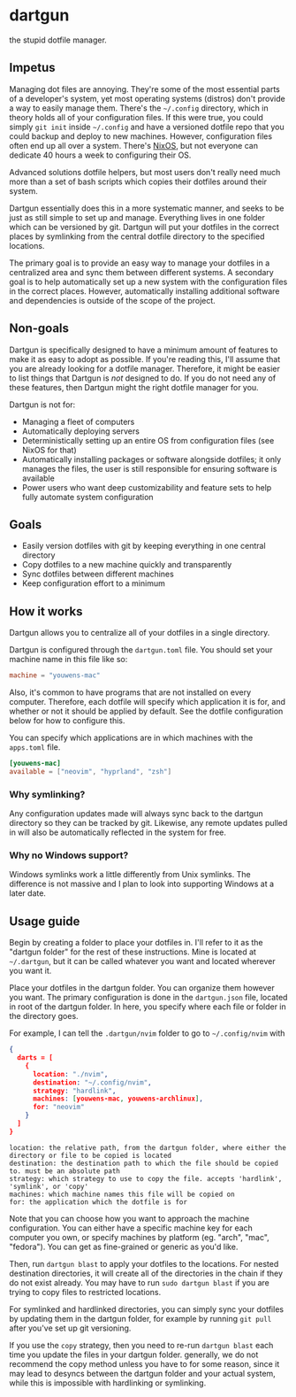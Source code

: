 # dartgun

the stupid dotfile manager.

## Impetus

Managing dot files are annoying. They're some of the most essential parts of a
developer's system, yet most operating systems (distros) don't provide a way to
easily manage them. There's the `~/.config` directory, which in theory holds all
of your configuration files. If this were true, you could simply `git init`
inside `~/.config` and have a versioned dotfile repo that you could backup and
deploy to new machines. However, configuration files often end up all over a
system. There's [NixOS](https://nixos.org/), but not everyone can dedicate 40
hours a week to configuring their OS.

Advanced solutions dotfile helpers, but most users don't really need much more
than a set of bash scripts which copies their dotfiles around their system.

Dartgun essentially does this in a more systematic manner, and seeks to be just
as still simple to set up and manage. Everything lives in one folder which can
be versioned by git. Dartgun will put your dotfiles in the correct places by
symlinking from the central dotfile directory to the specified locations.

The primary goal is to provide an easy way to manage your dotfiles in a
centralized area and sync them between different systems. A secondary goal is to
help automatically set up a new system with the configuration files in the
correct places. However, automatically installing additional software and
dependencies is outside of the scope of the project.

## Non-goals

Dartgun is specifically designed to have a minimum amount of features to make it
as easy to adopt as possible. If you're reading this, I'll assume that you are
already looking for a dotfile manager. Therefore, it might be easier to list
things that Dartgun is _not_ designed to do. If you do not need any of these
features, then Dartgun might the right dotfile manager for you.

Dartgun is not for:

- Managing a fleet of computers
- Automatically deploying servers
- Deterministically setting up an entire OS from configuration files (see NixOS
  for that)
- Automatically installing packages or software alongside dotfiles; it only
  manages the files, the user is still responsible for ensuring software is
  available
- Power users who want deep customizability and feature sets to help fully
  automate system configuration

## Goals

- Easily version dotfiles with git by keeping everything in one central
  directory
- Copy dotfiles to a new machine quickly and transparently
- Sync dotfiles between different machines
- Keep configuration effort to a minimum

## How it works

Dartgun allows you to centralize all of your dotfiles in a single directory.

Dartgun is configured through the `dartgun.toml` file. You should set your
machine name in this file like so:

```toml
machine = "youwens-mac"
```

Also, it's common to have programs that are not installed on every computer.
Therefore, each dotfile will specify which application it is for, and whether or
not it should be applied by default. See the dotfile configuration below for how
to configure this.

You can specify which applications are in which machines with the `apps.toml`
file.

```toml
[youwens-mac]
available = ["neovim", "hyprland", "zsh"]
```

### Why symlinking?

Any configuration updates made will always sync back to the dartgun directory so
they can be tracked by git. Likewise, any remote updates pulled in will also be
automatically reflected in the system for free.

### Why no Windows support?

Windows symlinks work a little differently from Unix symlinks. The difference is
not massive and I plan to look into supporting Windows at a later date.

## Usage guide

Begin by creating a folder to place your dotfiles in. I'll refer to it as the
"dartgun folder" for the rest of these instructions. Mine is located at
`~/.dartgun`, but it can be called whatever you want and located wherever you
want it.

Place your dotfiles in the dartgun folder. You can organize them however you
want. The primary configuration is done in the `dartgun.json` file, located in
root of the dartgun folder. In here, you specify where each file or folder in
the directory goes.

For example, I can tell the `.dartgun/nvim` folder to go to `~/.config/nvim`
with

```json
{
  darts = [
    {
      location: "./nvim",
      destination: "~/.config/nvim",
      strategy: "hardlink",
      machines: [youwens-mac, youwens-archlinux],
      for: "neovim"
    }
  ]
}
```

```
location: the relative path, from the dartgun folder, where either the directory or file to be copied is located
destination: the destination path to which the file should be copied to. must be an absolute path
strategy: which strategy to use to copy the file. accepts 'hardlink', 'symlink', or 'copy'
machines: which machine names this file will be copied on
for: the application which the dotfile is for
```

Note that you can choose how you want to approach the machine configuration. You
can either have a specific machine key for each computer you own, or specify
machines by platform (eg. "arch", "mac", "fedora"). You can get as fine-grained
or generic as you'd like.

Then, run `dartgun blast` to apply your dotfiles to the locations. For nested
destination directories, it will create all of the directories in the chain if
they do not exist already. You may have to run `sudo dartgun blast` if you are
trying to copy files to restricted locations.

For symlinked and hardlinked directories, you can simply sync your dotfiles by
updating them in the dartgun folder, for example by running `git pull` after
you've set up git versioning.

If you use the `copy` strategy, then you need to re-run `dartgun blast` each
time you update the files in your dartgun folder. generally, we do not recommend
the copy method unless you have to for some reason, since it may lead to desyncs
between the dartgun folder and your actual system, while this is impossible with
hardlinking or symlinking.
